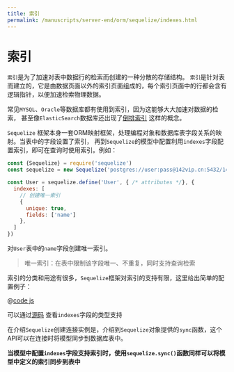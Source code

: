 ```yaml
---
title: 索引
permalink: /manuscripts/server-end/orm/sequelize/indexes.html
---
```


# 索引

`索引`是为了加速对表中数据行的检索而创建的一种分散的存储结构。
`索引`是针对表而建立的，它是由数据页面以外的索引页面组成的，每个索引页面中的行都会含有逻辑指针，以便加速检索物理数据。

常见`MYSQL`、`Oracle`等数据库都有使用到索引，因为这能够大大加速对数据的检索，
甚至像`ElasticSearch`数据库还出现了[倒排索引](https://zhuanlan.zhihu.com/p/324378430)
这样的概念。

`Sequelize` 框架本身一套ORM映射框架，处理编程对象和数据库表字段关系的映射。当表中的字段设置了索引，
再到`Sequelize`的模型中配置利用`indexes`字段配置索引，即可在查询时使用索引。例如：

```js
const {Sequelize} = require('sequelize')
const sequelize = new Sequelize('postgres://user:pass@142vip.cn:5432/142vip')

const User = sequelize.define('User', { /* attributes */}, {
  indexes: [
    // 创建唯一索引
    {
      unique: true,
      fields: ['name']
    },
  ]
})
```

对`User`表中的`name`字段创建唯一索引。

> 唯一索引：在表中限制该字段唯一、不重复，同时支持查询检索

索引的分类和用途有很多，`Sequelize`框架对索引的支持有限，这里给出简单的配置例子：

@[code js](@code/orm/sequelize/apis-demo/sequelize-index.js)

可以通过[源码](https://github.com/sequelize/sequelize/blob/main/packages/core/src/dialects/abstract/query-interface.d.ts)
查看`indexes`字段的类型支持

在介绍`Sequelize`创建连接实例是，介绍到`Sequelize`对象提供的`sync`函数，这个API可以在连接时将模型同步到数据库表中。

**当模型中配置`indexes`字段支持索引时，使用`sequelize.sync()`函数同样可以将模型中定义的索引同步到表中**
